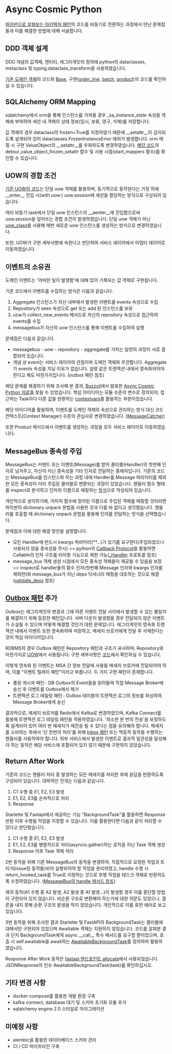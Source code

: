 # Async Cosmic Python

[파이썬으로 살펴보는 아키텍처 패턴](https://book.naver.com/bookdb/book_detail.nhn?bid=20554246)의 코드를 비동기로 전환하는 과정에서 만난 문제점들과 이를 해결한 방법에 대해 서술합니다.

## DDD 객체 설계

DDD 개념의 값객체, 엔티티, 에그리게잇의 정의에 python의 dataclasses, metaclass 및 typing.dataclass_transform을 사용하였습니다.

[기존 도메인 객체](https://github.com/cosmicpython/code/blob/master/src/allocation/domain/model.py)의 코드와 [Base](allocation/domain/models/bases.py), 구현([order_line](allocation/domain/models/order_line.py), [batch](allocation/domain/models/batch.py), [product](allocation/domain/models/product.py))의 코드를 확인하실 수 있습니다.

## SQLAlchemy ORM Mapping

sqlalchemy에서 orm을 통해 인스턴스를 가져올 경우 _sa_instance_state 속성을 객체에 부여하여 세션 내 객체의 상태 정보(임시, 보류, 영구, 삭제)를 저장합니다.

값 객체의 경우 dataclass의 frozen=True를 지정하였기 때문에 \_\_setattr__이 금지되도록 설계되어 있어 dataclasses.FrozenInstanceError 예외가 발생합니다. orm 매핑 시 구현 ValueObject의 \_\_setattr__를 우회하도록 변경하였습니다. [해당 코드](allocation/adapter/orm.py)의 detour_value_object_frozen_setattr 함수 및 사용 시점(start_mappers 함수)를 확인할 수 있습니다.

## UOW의 경합 조건

[기존 UOW의 코드](https://github.com/cosmicpython/code/blob/master/src/allocation/service_layer/unit_of_work.py)는 단일 uow 객체를 활용하며, 동기적으로 동작한다는 가정 하에 \_\_enter__ 진입 시(with uow:) uow.session에 세션을 할당하는 방식으로 구성되어 있습니다.

여러 비동기 task에서 단일 uow 인스턴스의 \_\_aenter__에 진입함으로써 uow.session을 덮어쓰는 경합 조건이 발생하였습니다. 단일 uow 객체가 아닌 [uow_class](allocation/adapter/unit_of_work.py)를 사용해 매번 새로운 uow 인스턴스를 생성하는 방식으로 변경하였습니다.

또한, UOW가 구현 세부사항에 속한다고 판단하여 서비스 레이어에서 어뎁터 레이어로 이동하였습니다.

## 이벤트의 소유권

도메인 이벤트는 '어떠한 일이 발생함'에 대해 있어 기록되는 값 객체로 구현됩니다.

기존 코드에서 이벤트를 수집하는 방식은 다음과 같습니다.
1. Aggregate 인스턴스가 자신 내부에서 발생한 이벤트를 events 속성으로 수집
2. Repository가 seen 속성으로 get 또는 add 된 인스턴스를 보유
3. uow가 collect_new_events 메서드로 자신의 repository 속성으로 접근하여 events를 수집
4. messagebus가 자신의 uow 인스턴스를 통해 이벤트를 수집하여 실행

문제점은 다음과 같습니다.
- messagebus - uow - repository - aggregate를 거치는 일련의 과정이 서로 결합되어 있습니다.
- 개념 상 event는 서비스 레이어의 관점이며 도메인 객체와 무관합니다. Aggregate가 events 속성을 지닐 이유가 없습니다. 설령 같은 트랜잭션 내에서 영속화되어야 한다고 해도 마찬가지입니다. (outbox 패턴 참조)

해당 문제를 해결하기 위해 조사해 본 결과, [Buzzvil](https://www.buzzvil.com/ko/main)에서 발표한 [Async Cosmic Python 자료](https://speakerdeck.com/buzzvil/async-cosmic-python)를 찾을 수 있었습니다. 핵심 아이디어는 모듈 수준의 변수로 정의되어, 접근하는 Task마다 다른 값을 반환하는 [contextvars](https://docs.python.org/ko/3/library/contextvars.html#asyncio-support)를 활용하는 부분이었습니다.

해당 아이디어를 활용하여, 이벤트를 도메인 객체의 속성으로 관리하는 방식 대신 코드 컨텍스트(Context Manager) 수준의 관심사로 변경하였습니다. ([MessageCatcher](allocation/service/message_bus.py))

또한 Product 메서드에서 이벤트를 생성하는 과정을 모두 서비스 레이어로 이동하였습니다.

## MessageBus 종속성 주입

MessageBus는 커맨드 또는 이벤트(Message)를 받아 콜러블(Handler)의 첫번째 인자로 넘겨주고, 자신이 지닌 종속성을 기타 인자로 전달하는 중재자입니다. 기존의 코드는 MessageBus를 인스턴스화 하는 과정 내에 Handler를 Message 파라미터를 제외한 모든 종속성이 미리 주입된 콜러블로 변환되는 과정이 있었습니다. 핸들러 함수 형태를 inspect로 분석하고 인자의 이름으로 매핑하는 [방식](https://github.com/cosmicpython/code/blob/master/src/allocation/bootstrap.py)으로 작성되어 있습니다.

개인적으로 생각하기에, 어차피 함수에 정의된 이름으로 주입된 객체를 매핑할 것이라면 파이썬의 dictionary unpack 문법을 사용한 것과 다를 바 없다고 생각했습니다. 핸들러를 호출할 때 dictionary unpack 문법을 활용해 인자를 전달하는 방식을 선택했습니다.

문제점과 이에 대한 해결 방안을 설명합니다.
- 모든 Handler에 반드시 kwargs 파라미터(**...)가 있기를 요구한다(주입되었으나 사용되지 않을 종속성을 무시) => python의 [Callback Protocol](https://peps.python.org/pep-0544/#callback-protocols)을 활용하면 Callable의 인자 구조를 타이핑 기능으로 제한 가능([_Handler](allocation/service/message_bus.py) 프로토콜 참조)
- message_bus 객체 생성 시점에서 모든 종속성 객체들이 제공될 수 있음을 보장 => inspect로 handler들의 함수 인자(첫번째 Message 인자와 kwargs 인자를 제외한)와 message_bus가 지닌 deps 딕셔너리 매핑을 대조하는 것으로 해결 ([validate_deps](allocation/service/message_bus.py) 참조)

## [Outbox 패턴](https://microservices.io/patterns/data/transactional-outbox.html) 추가

Outbox는 에그리게잇의 변경과 그에 따른 이벤트 전달 사이에서 발생할 수 있는 불일치를 해결하기 위해 등장한 패턴입니다. 서버 다운이 발생했을 경우 전달되지 않은 이벤트가 소실될 수 있으며 어떻게 해결할 것인가 대한 문제입니다. 에그리게잇의 영속화 트랜잭션 내에서 이벤트 또한 영속화하여 저장하고, 메세지 브로커에게 전달 후 삭제한다는 것이 핵심 아이디어입니다.

RDBMS의 경우 Outbox 패턴은 Repository 패턴과 구조가 유사하며, Repository와 마찬가지로 [UOW](allocation/adapter/unit_of_work.py)에서 사용됩니다. 구현 세부사항은 [코드](allocation/adapter/outbox.py)에서 확인하실 수 있습니다.

이렇게 영속화 된 이벤트는 MSA 간 정보 전달에 사용될 메세지 브로커에 전달되어야 하며, 이를 "이벤트 릴레이 패턴"이라고 부릅니다. 두 가지 구현 패턴이 존재합니다.
- 폴링 게시자 패턴 : DB Outbox의 Event들을 읽어들여 직접 Message Broker에 송신 후 이벤트를 Outbox에서 제거
- 트랜잭션 로그 테일링 패턴 : Outbox 테이블의 트랜잭션 로그의 정보를 파싱하여 Message Broker에게 송신

결과적으로, 메세지 브로커를 Redis에서 Kafka로 변경하였으며, Kafka Connect를 활용해 트랜잭션 로그 테일링 패턴을 적용하였습니다. '최소한 한 번의 전송'을 보장하도록 설계되어 있어 여러 번 메세지가 재전송 될 수 있다는 점을 유의해야 합니다. 메세지를 소비하는 측에서 '단 한번의 처리'를 위해 [Inbox 패턴](https://event-driven.io/en/outbox_inbox_patterns_and_delivery_guarantees_explained/) 또는 멱등적 동작을 수행하는 핸들러를 사용하여야 합니다. 외부 서비스에서 발생한 이벤트로 결과적 일관성을 달성해야 하는 동작은 해당 서비스에 포함되어 있지 않기 때문에 구현하지 않았습니다.

## Return After Work

기존의 코드는 핸들러 처리 중 발생하는 모든 메세지를 처리한 후에 응답을 반환하도록 구성되어 있습니다. 대략적인 전개는 다음과 같습니다.

1. C1 수행 중 E1, E2, E3 발생
2. E1, E2, E3를 순차적으로 처리
3. Response

Starlette 및 Fastapi에서 제공하는 기능 "BackgroundTask"를 활용하면 Response 반환 이후 수행될 작업을 지정할 수 있습니다. 이를 활용한다면 다음과 같이 처리할 수 있다고 판단했습니다.

1. C1 수행 중 E1, E2, E3 발생
2. E1, E2, E3를 병렬적으로 처리(asyncio.gather)하는 로직을 지닌 Task 객체 생성
3. Response 이후 Task 객체 처리

2번 동작을 위해 기존 MessageBus의 동작을 변경하여, 직접적으로 요청된 작업과 트리거(issue된 동작들)되어 실행되어야 할 작업을 분리하였고, handle 수행 시 return_hooked_task를 True로 지정하는 것으로 후행 작업을 태스크 객체로 반환하도록 수정하였습니다. ([MessageBus의 handle 메서드 참조](allocation/service/message_bus.py))

재귀 동작(A1 수행 중 A2 발생, A2 발생 중 A1 발생...)이 발생할 경우 이를 중단할 방법이 구현되어 있지 않습니다. 비순환 구조로 변환해야 하는가에 대한 의문도 있었으나, 결론을 내지 못해 순환 구조의 발생을 막지 않았습니다. 개인적으로 이를 휴먼 에러로 보고 있습니다.

3번 동작을 위해 조사한 결과 Starlette 및 FastAPI의 BackgroundTask는 콜러블에 대해서만 구현되어 있었으며 Awaitable 객체는 지원하지 않았습니다. 코드를 살펴본 결과 단지 BackgroundTask에게 async \_\_call__ 특수 메서드를 요구할 뿐이었으며, 호출 시 self.awaitable을 await하는 [AwaitableBackgroundTask](allocation/entrypoint/fastapi_.py)를 정의하여 활용하였습니다.

Response After Work 동작은 [fastapi 엔드포인트 allocate](allocation/entrypoint/fastapi_.py)에서 사용되었습니다. JSONResponse의 인수 AwaitableBackgroundTask(task)를 확인하십시오.

## 기타 변경 사항

- docker-compose를 활용한 개발 환경 구축
- kafka connect, database 대기 및 스키마 초기화 모듈 추가
- sqlalchemy engine 2.0 스타일로 마이그레이션

## 미예정 사항

- alembic을 활용한 데이터베이스 스키마 관리
- CI / CD 파이프라인 구축